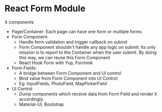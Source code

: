 # React Form Module

4 components

- Page/Container: Each page can have one form or multiple forms
- Form Component:
  - Handle form validation and trigger callback on submit
  - Form Component shouldn't handle any app logic on submit. Its only mission is to report to the Container when the user submit. By doing this way, we can reuse this Form Component
  - React Hook Form with Yup, Formmik
- Form Fields:
  - A bridge between Form Component and UI control
  - Bind value from Form Component into UI Control
  - Eg: InputFields, PhotoField, MapPickerField
- UI Control
  - Dump components which receive data from Form Field and render it accordingly.
  - Material-UI, Bootstrap